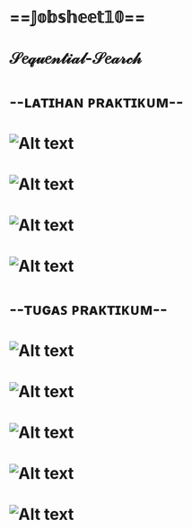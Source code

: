 # ==𝕁𝕠𝕓𝕤𝕙𝕖𝕖𝕥𝟙𝟘== 
# 𝒮𝑒𝓆𝓊𝑒𝓃𝓉𝒾𝒶𝓁-𝒮𝑒𝒶𝓇𝒸𝒽

# --ʟᴀᴛɪʜᴀɴ ᴘʀᴀᴋᴛɪᴋᴜᴍ--
# ![Alt text](https://github.com/Syihabuddinsanni/Jobsheet10_Sequential-Search/blob/master/LP1.png)

# ![Alt text](https://github.com/Syihabuddinsanni/Jobsheet10_Sequential-Search/blob/master/LP2.png)

# ![Alt text](https://github.com/Syihabuddinsanni/Jobsheet10_Sequential-Search/blob/master/LP3.png)

# ![Alt text](https://github.com/Syihabuddinsanni/Jobsheet10_Sequential-Search/blob/master/LP4.png)

# --ᴛᴜɢᴀꜱ ᴘʀᴀᴋᴛɪᴋᴜᴍ--
# ![Alt text](https://github.com/Syihabuddinsanni/Jobsheet10_Sequential-Search/blob/master/TP1.png)

# ![Alt text](https://github.com/Syihabuddinsanni/Jobsheet10_Sequential-Search/blob/master/TP1_2.png)

# ![Alt text](https://github.com/Syihabuddinsanni/Jobsheet10_Sequential-Search/blob/master/TP2.png)

# ![Alt text](https://github.com/Syihabuddinsanni/Jobsheet10_Sequential-Search/blob/master/TP3.png)

# ![Alt text](https://github.com/Syihabuddinsanni/Jobsheet10_Sequential-Search/blob/master/TP4.png)

